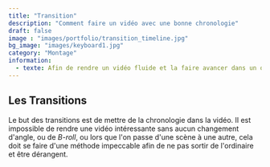 ```yaml
---
title: "Transition"
description: "Comment faire un vidéo avec une bonne chronologie"
draft: false
image : "images/portfolio/transition_timeline.jpg"
bg_image: "images/keyboard1.jpg"
category: "Montage"
information:
  - texte: Afin de rendre un vidéo fluide et la faire avancer dans un ordre agréable, il est indispensable d'avoir un très grand nombre de transitions. Les transitions n'ont pas besoin d'être super sophistiquées, mais plusieurs transitions simples aident grandement à améliorer la qualité d'un métrage.
---
```


## Les Transitions
Le but des transitions est de mettre de la chronologie dans la vidéo. Il est impossible de rendre une vidéo intéressante sans aucun changement d'angle, ou de *B-roll*, ou lors que l'on passe d'une scène à une autre, cela doit se faire d'une méthode impeccable afin de ne pas sortir de l'ordinaire et être dérangent.